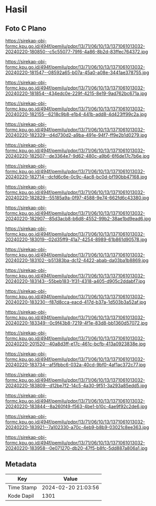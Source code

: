 # Hasil

## Foto C Plano

https://sirekap-obj-formc.kpu.go.id/494f/pemilu/pdpr/13/71/06/10/13/1371061013032-20240220-180850--c5c55077-79f6-4a86-8b2d-83ffec764372.jpg

https://sirekap-obj-formc.kpu.go.id/494f/pemilu/pdpr/13/71/06/10/13/1371061013032-20240220-181547--08592a65-b07a-45a0-a08e-3441ae378755.jpg

https://sirekap-obj-formc.kpu.go.id/494f/pemilu/pdpr/13/71/06/10/13/1371061013032-20240220-181854--434edc0e-229f-4215-8e19-9ad762bc671a.jpg

https://sirekap-obj-formc.kpu.go.id/494f/pemilu/pdpr/13/71/06/10/13/1371061013032-20240220-182155--6218c9b8-e1b4-441b-add8-4d423ff99c2a.jpg

https://sirekap-obj-formc.kpu.go.id/494f/pemilu/pdpr/13/71/06/10/13/1371061013032-20240220-182329--d4d730d2-a9ba-491e-94f7-ff9e2b1d0279.jpg

https://sirekap-obj-formc.kpu.go.id/494f/pemilu/pdpr/13/71/06/10/13/1371061013032-20240220-182507--de3364e7-9d62-480c-a9b6-6f6de17c7b6e.jpg

https://sirekap-obj-formc.kpu.go.id/494f/pemilu/pdpr/13/71/06/10/13/1371061013032-20240220-182714--dcfd6c6e-0c9c-4ac8-bc0d-bf190bb47168.jpg

https://sirekap-obj-formc.kpu.go.id/494f/pemilu/pdpr/13/71/06/10/13/1371061013032-20240220-182829--55185a9a-0f97-4588-9e74-662fd6c43380.jpg

https://sirekap-obj-formc.kpu.go.id/494f/pemilu/pdpr/13/71/06/10/13/1371061013032-20240220-182907--85d3acb8-b6d8-4552-99b2-38ae1bd9ead6.jpg

https://sirekap-obj-formc.kpu.go.id/494f/pemilu/pdpr/13/71/06/10/13/1371061013032-20240220-183019--02d35ff9-41a7-4254-8989-61b861d90578.jpg

https://sirekap-obj-formc.kpu.go.id/494f/pemilu/pdpr/13/71/06/10/13/1371061013032-20240220-183102--b51383ba-dc12-4422-abab-da03ba1b8869.jpg

https://sirekap-obj-formc.kpu.go.id/494f/pemilu/pdpr/13/71/06/10/13/1371061013032-20240220-183143--55beb183-1f31-4318-a405-d905c2ddabf7.jpg

https://sirekap-obj-formc.kpu.go.id/494f/pemilu/pdpr/13/71/06/10/13/1371061013032-20240220-183230--f87d8cca-eacd-417d-b37a-1d503b3a52af.jpg

https://sirekap-obj-formc.kpu.go.id/494f/pemilu/pdpr/13/71/06/10/13/1371061013032-20240220-183349--0c9f43b8-7219-4f1e-83d8-bb1360d57072.jpg

https://sirekap-obj-formc.kpu.go.id/494f/pemilu/pdpr/13/71/06/10/13/1371061013032-20240220-201520--40a8d3ff-e17c-461c-bcfb-413a0923838e.jpg

https://sirekap-obj-formc.kpu.go.id/494f/pemilu/pdpr/13/71/06/10/13/1371061013032-20240220-183734--af5fbbc6-032a-40cd-9bf0-4af1ac372c77.jpg

https://sirekap-obj-formc.kpu.go.id/494f/pemilu/pdpr/13/71/06/10/13/1371061013032-20240220-183809--d12be7f2-14c5-4a30-9f51-3a293a85edd5.jpg

https://sirekap-obj-formc.kpu.go.id/494f/pemilu/pdpr/13/71/06/10/13/1371061013032-20240220-183844--8a260f49-f563-4be1-b10c-4ae9f92c2de6.jpg

https://sirekap-obj-formc.kpu.go.id/494f/pemilu/pdpr/13/71/06/10/13/1371061013032-20240220-183921--7a102330-a70c-4eb9-b8b9-03021c8ee363.jpg

https://sirekap-obj-formc.kpu.go.id/494f/pemilu/pdpr/13/71/06/10/13/1371061013032-20240220-183958--0e071270-db20-47f5-b8fc-5dd887a806a1.jpg


## Metadata

| Key        | Value               |
| ---------- | ------------------- |
| Time Stamp | 2024-02-20 21:03:56 |
| Kode Dapil | 1301                |



